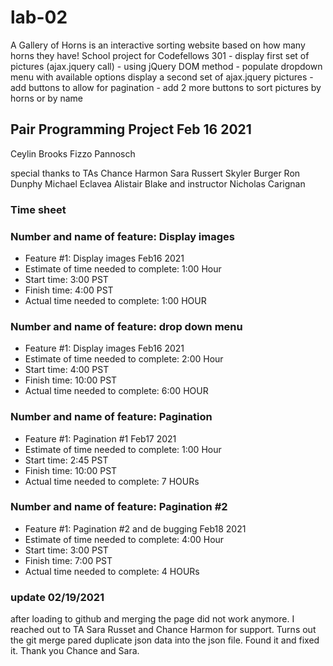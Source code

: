 # lab-02

A Gallery of Horns is an interactive sorting website based on how many horns they have!
School project for Codefellows 301 - display first set of pictures (ajax.jquery call) - using jQuery DOM method - populate dropdown menu with available options
display a second set of ajax.jquery pictures - add buttons to allow for pagination - add 2 more buttons to sort pictures by horns or by name

## Pair Programming Project Feb 16 2021
Ceylin Brooks
Fizzo Pannosch

special thanks to TAs
Chance Harmon
Sara Russert
Skyler Burger
Ron Dunphy
Michael Eclavea
Alistair Blake
and instructor Nicholas Carignan


### Time sheet
### Number and name of feature: Display images

+ Feature #1: Display images Feb16 2021
+ Estimate of time needed to complete: 1:00 Hour 
+ Start time: 3:00 PST 
+ Finish time: 4:00 PST
+ Actual time needed to complete: 1:00 HOUR 

### Number and name of feature: drop down menu

+ Feature #1: Display images Feb16 2021
+ Estimate of time needed to complete: 2:00 Hour 
+ Start time: 4:00 PST 
+ Finish time: 10:00 PST
+ Actual time needed to complete: 6:00 HOUR 

### Number and name of feature: Pagination

+ Feature #1: Pagination #1 Feb17 2021
+ Estimate of time needed to complete: 1:00 Hour 
+ Start time: 2:45 PST 
+ Finish time: 10:00 PST
+ Actual time needed to complete: 7 HOURs 

### Number and name of feature: Pagination #2

+ Feature #1: Pagination #2 and de bugging Feb18 2021
+ Estimate of time needed to complete: 4:00 Hour 
+ Start time: 3:00 PST 
+ Finish time: 7:00 PST
+ Actual time needed to complete: 4 HOURs 

### update 02/19/2021

after loading to github and merging the page did not work anymore. I reached out to TA Sara Russet and Chance Harmon for support. Turns out the git merge pared duplicate json data into the json file. Found it and fixed it. Thank you Chance and Sara.

